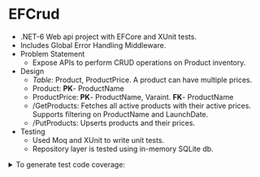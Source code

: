 # EFCrud

 - .NET-6 Web api project with EFCore and XUnit tests.
 - Includes Global Error Handling Middleware.
 - Problem Statement
    - Expose APIs to perform CRUD operations on Product inventory.
- Design
    - *Table*: Product, ProductPrice. A product can have multiple prices.
    - Product: **PK**- ProductName
    - ProductPrice: **PK**- ProductName, Varaint. **FK**- ProductName
    - /GetProducts: Fetches all active products with their active prices. Supports filtering on ProductName and LaunchDate.
    - /PutProducts: Upserts products and their prices.
- Testing
    - Used Moq and XUnit to write unit tests.
    - Repository layer is tested using in-memory SQLite db. 


<details>

<summary>To generate test code coverage:</summary>

```
dotnet test --collect:"XPlat Code Coverage" -- DataCollectionRunSettings.DataCollectors.DataCollector.Configuration.ExcludeByFile=**/Program.cs
```

```
reportgenerator -reports:"TestResults\*\coverage.cobertura.xml" -targetdir:"coveragereport" -reporttypes:Html
```
</details>